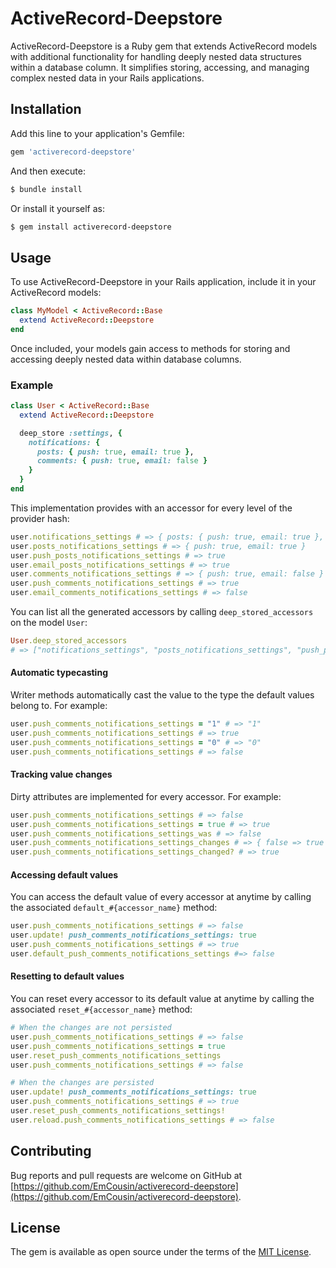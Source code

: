 # ActiveRecord-Deepstore

ActiveRecord-Deepstore is a Ruby gem that extends ActiveRecord models with additional functionality for handling deeply nested data structures within a database column. It simplifies storing, accessing, and managing complex nested data in your Rails applications.

## Installation

Add this line to your application's Gemfile:

```ruby
gem 'activerecord-deepstore'
```

And then execute:

```bash
$ bundle install
```

Or install it yourself as:

```bash
$ gem install activerecord-deepstore
```

## Usage

To use ActiveRecord-Deepstore in your Rails application, include it in your ActiveRecord models:

```ruby
class MyModel < ActiveRecord::Base
  extend ActiveRecord::Deepstore
end
```

Once included, your models gain access to methods for storing and accessing deeply nested data within database columns.

### Example

```ruby
class User < ActiveRecord::Base
  extend ActiveRecord::Deepstore

  deep_store :settings, {
    notifications: {
      posts: { push: true, email: true },
      comments: { push: true, email: false }
    }
  }
end
```

This implementation provides with an accessor for every level of the provider hash:

```ruby
user.notifications_settings # => { posts: { push: true, email: true }, comments: { push: true, email: false } }
user.posts_notifications_settings # => { push: true, email: true }
user.push_posts_notifications_settings # => true
user.email_posts_notifications_settings # => true
user.comments_notifications_settings # => { push: true, email: false }
user.push_comments_notifications_settings # => true
user.email_comments_notifications_settings # => false
```

You can list all the generated accessors by calling `deep_stored_accessors` on the model `User`:

```ruby
User.deep_stored_accessors
# => ["notifications_settings", "posts_notifications_settings", "push_posts_notifications_settings", [...], "email_comments_notifications_settings"]
```

#### Automatic typecasting

Writer methods automatically cast the value to the type the default values belong to. For example:

```ruby
user.push_comments_notifications_settings = "1" # => "1"
user.push_comments_notifications_settings # => true
user.push_comments_notifications_settings = "0" # => "0"
user.push_comments_notifications_settings # => false
```

#### Tracking value changes

Dirty attributes are implemented for every accessor. For example:

```ruby
user.push_comments_notifications_settings # => false
user.push_comments_notifications_settings = true # => true
user.push_comments_notifications_settings_was # => false
user.push_comments_notifications_settings_changes # => { false => true }
user.push_comments_notifications_settings_changed? # => true
```

#### Accessing default values

You can access the default value of every accessor at anytime by calling the associated `default_#{accessor_name}` method:

```ruby
user.push_comments_notifications_settings # => false
user.update! push_comments_notifications_settings: true
user.push_comments_notifications_settings # => true
user.default_push_comments_notifications_settings #=> false
```

#### Resetting to default values

You can reset every accessor to its default value  at anytime by calling the associated `reset_#{accessor_name}` method:

```ruby
# When the changes are not persisted
user.push_comments_notifications_settings # => false
user.push_comments_notifications_settings = true
user.reset_push_comments_notifications_settings
user.push_comments_notifications_settings # => false

# When the changes are persisted
user.update! push_comments_notifications_settings: true
user.push_comments_notifications_settings # => true
user.reset_push_comments_notifications_settings!
user.reload.push_comments_notifications_settings # => false
```

## Contributing

Bug reports and pull requests are welcome on GitHub at [https://github.com/EmCousin/activerecord-deepstore](https://github.com/EmCousin/activerecord-deepstore).

## License

The gem is available as open source under the terms of the [MIT License](https://opensource.org/licenses/MIT).
